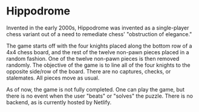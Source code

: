 # Hippodrome

Invented in the early 2000s, Hippodrome was invented as a single-player chess variant out of a need to remediate chess' "obstruction of elegance."

The game starts off with the four knights placed along the bottom row of a 4x4 chess board, and the rest of the twelve non-pawn pieces placed in a random
fashion. One of the twelve non-pawn pieces is then removed randomly. The objective of the game is to line all of the four knights to the opposite side/row of the board.
There are no captures, checks, or stalemates. All pieces move as usual. 

As of now, the game is not fully completed. One can play the game, but there is no event when the user "beats" or "solves" the puzzle. There is no backend, as is currently hosted by Netlify.

